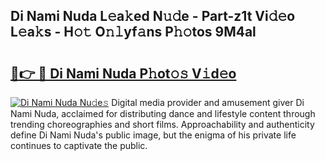 ## Di Nami Nuda L𝚎a𝚔ed N𝚞𝚍e - Part-z1t Vi𝚍𝚎o L𝚎a𝚔s - H𝚘𝚝 O𝚗𝚕yf𝚊ns P𝚑𝚘tos 9M4al

# <h2><a href="http://kfb75t.oniu.top/?m=Di+Nami+Nuda">🔗👉 🔴 Di Nami Nuda P𝚑ot𝚘𝚜 V𝚒d𝚎o</a></h2>

[![Di Nami Nuda Nu𝚍e𝚜](https://i.imgur.com/0qMVB7G.gif)](http://kfb75t.oniu.top/?m=Di+Nami+Nuda)
Digital media provider and amusement giver Di Nami Nuda, acclaimed for distributing dance and lifestyle content through trending choreographies and short films. Approachability and authenticity define Di Nami Nuda's public image, but the enigma of his private life continues to captivate the public.  
